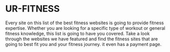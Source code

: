 # UR-FITNESS

Every site on this list of the best fitness websites is going to provide fitness expertise. Whether you are looking for a specific type of workout or general fitness knowledge, this list is going to have you covered. Take a look through the websites we have featured and find the fitness sites that are going to best fit you and your fitness journey.
it even has a payment page.
